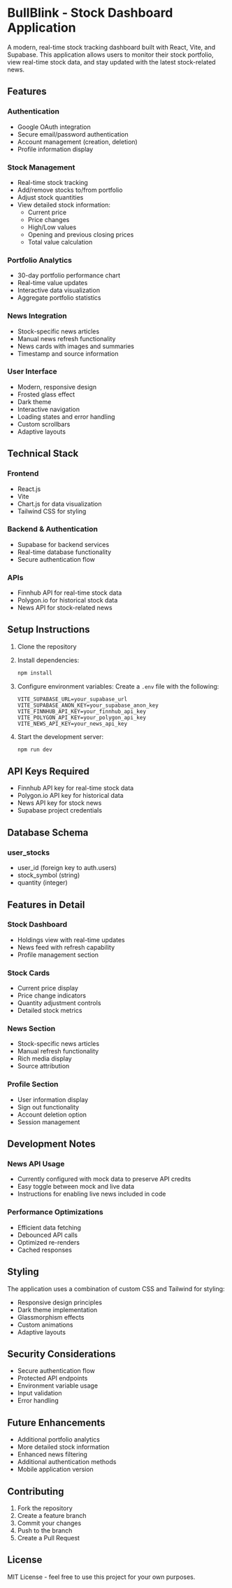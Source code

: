 # BullBlink - Stock Dashboard Application

A modern, real-time stock tracking dashboard built with React, Vite, and Supabase. This application allows users to monitor their stock portfolio, view real-time stock data, and stay updated with the latest stock-related news.

## Features

### Authentication
- Google OAuth integration
- Secure email/password authentication
- Account management (creation, deletion)
- Profile information display

### Stock Management
- Real-time stock tracking
- Add/remove stocks to/from portfolio
- Adjust stock quantities
- View detailed stock information:
  - Current price
  - Price changes
  - High/Low values
  - Opening and previous closing prices
  - Total value calculation

### Portfolio Analytics
- 30-day portfolio performance chart
- Real-time value updates
- Interactive data visualization
- Aggregate portfolio statistics

### News Integration
- Stock-specific news articles
- Manual news refresh functionality
- News cards with images and summaries
- Timestamp and source information

### User Interface
- Modern, responsive design
- Frosted glass effect
- Dark theme
- Interactive navigation
- Loading states and error handling
- Custom scrollbars
- Adaptive layouts

## Technical Stack

### Frontend
- React.js
- Vite
- Chart.js for data visualization
- Tailwind CSS for styling

### Backend & Authentication
- Supabase for backend services
- Real-time database functionality
- Secure authentication flow

### APIs
- Finnhub API for real-time stock data
- Polygon.io for historical stock data
- News API for stock-related news

## Setup Instructions

1. Clone the repository
2. Install dependencies:
   ```bash
   npm install
   ```

3. Configure environment variables:
   Create a `.env` file with the following:
   ```
   VITE_SUPABASE_URL=your_supabase_url
   VITE_SUPABASE_ANON_KEY=your_supabase_anon_key
   VITE_FINNHUB_API_KEY=your_finnhub_api_key
   VITE_POLYGON_API_KEY=your_polygon_api_key
   VITE_NEWS_API_KEY=your_news_api_key
   ```

4. Start the development server:
   ```bash
   npm run dev
   ```

## API Keys Required

- Finnhub API key for real-time stock data
- Polygon.io API key for historical data
- News API key for stock news
- Supabase project credentials

## Database Schema

### user_stocks
- user_id (foreign key to auth.users)
- stock_symbol (string)
- quantity (integer)

## Features in Detail

### Stock Dashboard
- Holdings view with real-time updates
- News feed with refresh capability
- Profile management section

### Stock Cards
- Current price display
- Price change indicators
- Quantity adjustment controls
- Detailed stock metrics

### News Section
- Stock-specific news articles
- Manual refresh functionality
- Rich media display
- Source attribution

### Profile Section
- User information display
- Sign out functionality
- Account deletion option
- Session management

## Development Notes

### News API Usage
- Currently configured with mock data to preserve API credits
- Easy toggle between mock and live data
- Instructions for enabling live news included in code

### Performance Optimizations
- Efficient data fetching
- Debounced API calls
- Optimized re-renders
- Cached responses

## Styling

The application uses a combination of custom CSS and Tailwind for styling:
- Responsive design principles
- Dark theme implementation
- Glassmorphism effects
- Custom animations
- Adaptive layouts

## Security Considerations

- Secure authentication flow
- Protected API endpoints
- Environment variable usage
- Input validation
- Error handling

## Future Enhancements

- Additional portfolio analytics
- More detailed stock information
- Enhanced news filtering
- Additional authentication methods
- Mobile application version

## Contributing

1. Fork the repository
2. Create a feature branch
3. Commit your changes
4. Push to the branch
5. Create a Pull Request

## License

MIT License - feel free to use this project for your own purposes.
